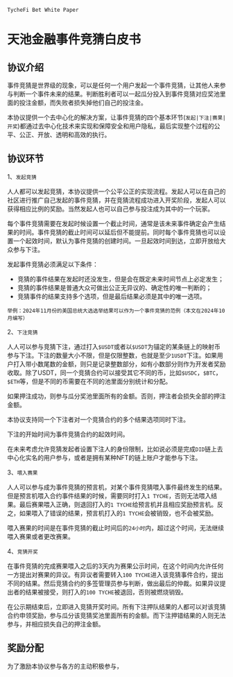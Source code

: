 `TycheFi Bet White Paper`

# 天池金融事件竞猜白皮书

## 协议介绍

事件竞猜是世界级的现象，可以是任何一个用户发起一个事件竞猜，让其他人来参与判断一个事件未来的结果。判断胜利者可以一起瓜分投入到事件竞猜对应奖池里面的投注金额，而失败者损失掉他们自己的投注金。

本协议提供一个去中心化的解决方案，让事件竞猜的四个基本环节(`发起|下注|赛果|开奖`)都通过去中心化技术来实现和保障安全和用户隐私，最后实现整个过程的公平、公正、开放、透明和高效的执行。

## 协议环节

1、`发起竞猜`

人人都可以发起竞猜，本协议提供一个公平公正的实现流程。发起人可以在自己的社区进行推广自己发起的事件竞猜，并在竞猜流程成功进入开奖阶段，发起人可以获得相应比例的奖励。当然发起人也可以自己参与投注成为其中的一个玩家。

每个事件竞猜需要在发起时候设置一个截止时间，通常是该未来事件确定会产生结果的时间。事件竞猜的截止时间可以延后但不能提前。同时每个事件竞猜也可以设置一个起效时间，默认为事件竞猜的创建时间。一旦起效时间到达，立即开放给大众参与下注。

发起事件竞猜必须满足以下条件：

- 竞猜的事件结果在发起时还没发生，但是会在既定未来时间节点上必定发生；
- 竞猜的事件结果是普通大众可做出公正无异议的、确定性的唯一判断的；
- 竞猜事件的结果支持多个选项，但是最后结果必须是其中的唯一选项。

```
举例：2024年11月份的美国总统大选选举结果可以作为一个事件竞猜的范例（本文在2024年10月编写）
```

2、`下注竞猜`

人人可以参与竞猜下注，通过打入`$USDT`或者以`$USDT`为锚定的某条链上的映射币参与下注。下注的数量大小不限，但是仅限整数，也就是至少`1USDT`下注。如果用户打入带小数尾数的金额，则只是记录整数部分，如有小数部分则作为开发者奖励收取。除了USDT，同一个竞猜合约可以接受其它不同的币，比如`$USDC`，`$BTC`，`$ETH`等，但是不同的币需要在不同的池里面分别统计和分配。

如果押注成功，则参与瓜分奖池里面所有的金额。否则，押注者会损失全部的押注金额。

本协议支持同一个下注者对一个竞猜合约的多个结果选项同时下注。

下注的开始时间为事件竞猜合约的起效时间。

在未来考虑允许竞猜发起者设置下注人的身份限制，比如说必须是完成`DID`链上去中心化实名的用户参与，或者是拥有某种NFT的链上账户才能参与下注。

3、`喂入赛果`

人人可以参与成为事件竞猜的预言机，对某个事件竞猜喂入事件最终发生的结果。但是预言机喂入合约事件结果的时候，需要同时打入`1 TYCHE`，否则无法喂入结果。最后赛果喂入正确，则退回打入的`1 TYCHE`给预言机并且相应奖励预言机。反之，如果喂入了错误的结果，预言机打入的`1 TYCHE`会被销毁，也不会被奖励。

喂入赛果的时间是在事件竞猜的截止时间后的`24小时`内，超过这个时间，无法继续喂入赛果或者更改赛果。

4、`竞猜开奖`

在事件竞猜的完成赛果喂入之后的3天内为赛果公示时间，在这个时间内允许任何一方提出对赛果的异议。有异议者需要转入`100 TYCHE`进入该竞猜事件合约，提出不同的结果。然后竞猜合约的多签管理员参与判断，做出最后的仲裁。如果异议提出者的结果被接受，则打入的`100 TYCHE`被退回，否则被燃烧销毁。

在公示期结束后，立即进入竞猜开奖时间。所有下注押队结果的人都可以对该竞猜合约申领奖励，参与瓜分该竞猜奖池里面所有的金额。而下注押错结果的人则无法参与，并相应损失自己的押注金额。

## 奖励分配

为了激励本协议参与各方的主动积极参与，